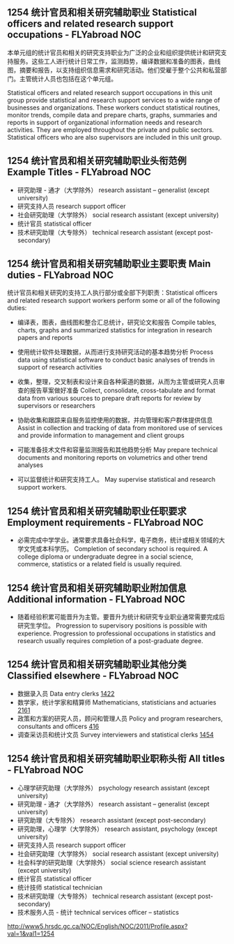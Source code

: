 ## 1254 统计官员和相关研究辅助职业 Statistical officers and related research support occupations - FLYabroad NOC

本单元组的统计官员和相关的研究支持职业为广泛的企业和组织提供统计和研究支持服务。这些工人进行统计日常工作，监测趋势，编译数据和准备的图表，曲线图，摘要和报告，以支持组织信息需求和研究活动。他们受雇于整个公共和私营部门。主管统计人员也包括在这个单元组。

Statistical officers and related research support occupations in this unit group provide statistical and research support services to a wide range of businesses and organizations. These workers conduct statistical routines, monitor trends, compile data and prepare charts, graphs, summaries and reports in support of organizational information needs and research activities. They are employed throughout the private and public sectors. Statistical officers who are also supervisors are included in this unit group.

## 1254 统计官员和相关研究辅助职业头衔范例 Example Titles - FLYabroad NOC

* 研究助理 - 通才（大学除外） research assistant – generalist (except university)
* 研究支持人员 research support officer
* 社会研究助理（大学除外） social research assistant (except university)
* 统计官员 statistical officer
* 技术研究助理（大专除外） technical research assistant (except post-secondary)

## 1254 统计官员和相关研究辅助职业主要职责 Main duties - FLYabroad NOC

统计官员和相关研究的支持工人执行部分或全部下列职责：Statistical officers and related research support workers perform some or all of the following duties:

* 编译表，图表，曲线图和整合汇总统计，研究论文和报告
Compile tables, charts, graphs and summarized statistics for integration in research papers and reports

* 使用统计软件处理数据，从而进行支持研究活动的基本趋势分析
Process data using statistical software to conduct basic analyses of trends in support of research activities

* 收集，整理，交叉制表和设计来自各种渠道的数据，从而为主管或研究人员审查的报告草案做好准备
Collect, consolidate, cross-tabulate and format data from various sources to prepare draft reports for review by supervisors or researchers

* 协助收集和跟踪来自服务监控使用的数据，并向管理和客户群体提供信息
Assist in collection and tracking of data from monitored use of services and provide information to management and client groups

* 可能准备技术文件和容量监测报告和其他趋势分析
May prepare technical documents and monitoring reports on volumetrics and other trend analyses

* 可以监督统计和研究支持工人。
May supervise statistical and research support workers.

## 1254 统计官员和相关研究辅助职业任职要求 Employment requirements - FLYabroad NOC

* 必需完成中学学业。通常要求具备社会科学，电子商务，统计或相关领域的大学文凭或本科学历。
Completion of secondary school is required. A college diploma or undergraduate degree in a social science, commerce, statistics or a related field is usually required.

## 1254 统计官员和相关研究辅助职业附加信息 Additional information - FLYabroad NOC

* 随着经验积累可能晋升为主管。要晋升为统计和研究专业职业通常需要完成后研究生学位。
Progression to supervisory positions is possible with experience. Progression to professional occupations in statistics and research usually requires completion of a post-graduate degree.

## 1254 统计官员和相关研究辅助职业其他分类 Classified elsewhere - FLYabroad NOC

* 数据录入员 Data entry clerks [1422](1422)
* 数学家，统计学家和精算师 Mathematicians, statisticians and actuaries [2161](2161)
* 政策和方案的研究人员，顾问和管理人员 Policy and program researchers, consultants and officers [416](416)
* 调查采访员和统计文员 Survey interviewers and statistical clerks [1454](1454)

## 1254 统计官员和相关研究辅助职业职称头衔 All titles - FLYabroad NOC

* 心理学研究助理（大学除外） psychology research assistant (except university)
* 研究助理 - 通才（大学除外） research assistant – generalist (except university)
* 研究助理（大专除外） research assistant (except post-secondary)
* 研究助理，心理学（大学除外） research assistant, psychology (except university)
* 研究支持人员 research support officer
* 社会研究助理（大学除外） social research assistant (except university)
* 社会科学的研究助理（大学除外） social science research assistant (except university)
* 统计官员 statistical officer
* 统计技师 statistical technician
* 技术研究助理（大专除外） technical research assistant (except post-secondary)
* 技术服务人员 - 统计 technical services officer – statistics

http://www5.hrsdc.gc.ca/NOC/English/NOC/2011/Profile.aspx?val=1&val1=1254